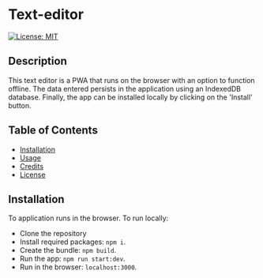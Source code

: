 # Text-editor

[![License: MIT](https://img.shields.io/badge/License-MIT-yellow.svg)](https://opensource.org/licenses/MIT)


## Description

This text editor is a PWA that runs on the browser with an option to function offline. The data entered persists in the application using an IndexedDB database. Finally, the app can be installed locally by clicking on the 'Install' button.


## Table of Contents

- [Installation](#installation)
- [Usage](#usage)
- [Credits](#credits)
- [License](#license)


## Installation

To application runs in the browser. 
To run locally:
- Clone the repository
- Install required packages: `npm i`.
- Create the bundle: `npm build`.
- Run the app: `npm run start:dev`.
- Run in the browser: `localhost:3000`.
